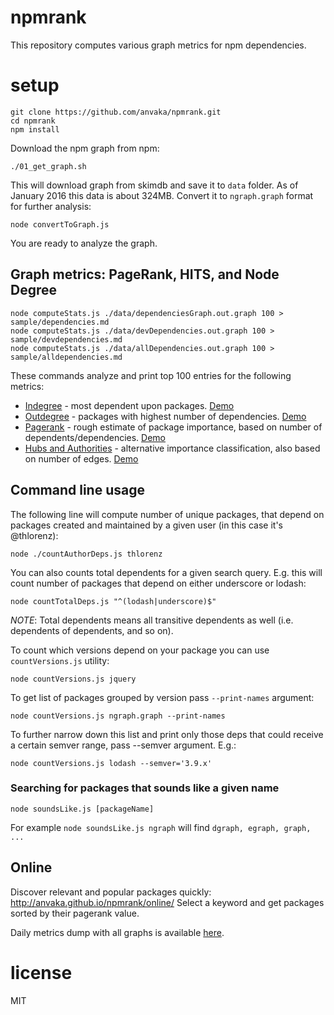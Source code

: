 # npmrank

This repository computes various graph metrics for npm dependencies.

# setup

```
git clone https://github.com/anvaka/npmrank.git
cd npmrank
npm install
```

Download the npm graph from npm:

```
./01_get_graph.sh
```

This will download graph from skimdb and save it to `data` folder. As of 
January 2016 this data is about 324MB. Convert it to `ngraph.graph` format
for further analysis:

```
node convertToGraph.js
```

You are ready to analyze the graph.

## Graph metrics: PageRank, HITS, and Node Degree

```
node computeStats.js ./data/dependenciesGraph.out.graph 100 > sample/dependencies.md
node computeStats.js ./data/devDependencies.out.graph 100 > sample/devdependencies.md
node computeStats.js ./data/allDependencies.out.graph 100 > sample/alldependencies.md
```

These commands analyze and print top 100 entries for the following metrics:

* [Indegree](https://en.wikipedia.org/wiki/Directed_graph#Indegree_and_outdegree) -
most dependent upon packages. [Demo](https://github.com/anvaka/npmrank/blob/master/sample/dependencies.md#top-100-most-dependent-upon-packages)
* [Outdegree](https://en.wikipedia.org/wiki/Directed_graph#Indegree_and_outdegree) -
packages with highest number of dependencies. [Demo](https://github.com/anvaka/npmrank/blob/master/sample/dependencies.md#top-100-packages-with-most-dependencies)
* [Pagerank](https://en.wikipedia.org/wiki/PageRank) - rough estimate of package
importance, based on number of dependents/dependencies. [Demo](https://github.com/anvaka/npmrank/blob/master/sample/dependencies.md#top-100-packages-with-highest-pagerank)
* [Hubs and Authorities](https://en.wikipedia.org/wiki/HITS_algorithm) - alternative
importance classification, also based on number of edges. [Demo](https://github.com/anvaka/npmrank/blob/master/sample/dependencies.md#top-100-packages-with-highest-authority-in-hits-rank)

## Command line usage

The following line will compute number of unique packages, that depend on packages
created and maintained by a given user (in this case it's @thlorenz):

```
node ./countAuthorDeps.js thlorenz
```

You can also counts total dependents for a given search query. E.g. this will
count number of packages that depend on either underscore or lodash:

```
node countTotalDeps.js "^(lodash|underscore)$"
```

*NOTE*: Total dependents means all transitive dependents as well (i.e. dependents
of dependents, and so on).

To count which versions depend on your package you can use `countVersions.js`
utility:

```
node countVersions.js jquery
```

To get list of packages grouped by version pass `--print-names` argument:

```
node countVersions.js ngraph.graph --print-names
```

To further narrow down this list and print only those deps that could receive
a certain semver range, pass --semver argument. E.g.:

```
node countVersions.js lodash --semver='3.9.x'
```

### Searching for packages that sounds like a given name

```
node soundsLike.js [packageName]
```

For example `node soundsLike.js ngraph` will find `dgraph, egraph, graph, ...`

## Online

Discover relevant and popular packages quickly: http://anvaka.github.io/npmrank/online/
Select a keyword and get packages sorted by their pagerank value.

Daily metrics dump with all graphs is available [here](https://gist.github.com/anvaka/8e8fa57c7ee1350e3491).

# license

MIT
